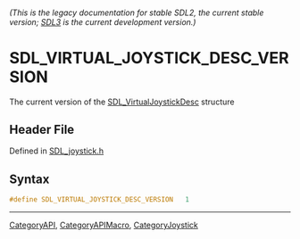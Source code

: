 ###### (This is the legacy documentation for stable SDL2, the current stable version; [SDL3](https://wiki.libsdl.org/SDL3/) is the current development version.)
# SDL_VIRTUAL_JOYSTICK_DESC_VERSION

The current version of the [SDL_VirtualJoystickDesc](SDL_VirtualJoystickDesc) structure

## Header File

Defined in [SDL_joystick.h](https://github.com/libsdl-org/SDL/blob/SDL2/include/SDL_joystick.h)

## Syntax

```c
#define SDL_VIRTUAL_JOYSTICK_DESC_VERSION   1
```

----
[CategoryAPI](CategoryAPI), [CategoryAPIMacro](CategoryAPIMacro), [CategoryJoystick](CategoryJoystick)

